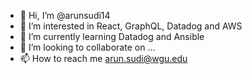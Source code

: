 - 👋 Hi, I’m @arunsudi14
- 👀 I’m interested in React, GraphQL, Datadog and AWS
- 🌱 I’m currently learning Datadog and Ansible
- 💞️ I’m looking to collaborate on ...
- 📫 How to reach me arun.sudi@wgu.edu

<!---
arunsudi14/arunsudi14 is a ✨ special ✨ repository because its `README.md` (this file) appears on your GitHub profile.
You can click the Preview link to take a look at your changes.
--->
